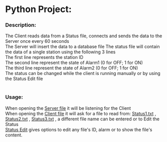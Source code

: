 # Python Project:
### Description:
The Client reads data from a Status file, connects and sends the data to the Server once every 60 seconds<br/>
The Server will insert the data to a database file
The status file will contain the data of a single station using the following 3 lines<br/>
The first line represents the station ID<br/>
The second line represent the state of Alarm1 (0 for OFF; 1 for ON)<br/>
The third line represent the state of Alarm2 (0 for OFF; 1 for ON)<br/>
The status can be changed while the client is running manually or by using the Status Edit file<br/>
<br/>
### Usage:
When opening the [Server file](./Server/Server.py) it will be listening for the Client <br/>
When opening the [Client file](./Client/Client.py) it will ask for a file to read from: [Status1.txt](./Client/Status1.txt) , [Status2.txt](./Client/Status2.txt) , [Status3.txt](./Client/Status3.txt) , a different file name can be entered or to Edit the Status<br/>
[Status Edit](./Client/Status_Edit.py) gives options to edit any file's ID, alarm or to show the file's content.
